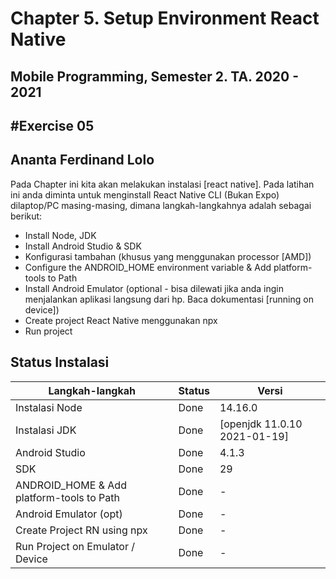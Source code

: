 # Chapter 5. Setup Environment React Native

## Mobile Programming, Semester 2. TA. 2020 - 2021

## #Exercise 05
## Ananta Ferdinand Lolo

Pada Chapter ini kita akan melakukan instalasi [react native]. Pada latihan ini anda diminta untuk menginstall React Native CLI (Bukan Expo) dilaptop/PC masing-masing, dimana langkah-langkahnya adalah sebagai berikut:

- Install Node, JDK
- Install Android Studio & SDK
- Konfigurasi tambahan (khusus yang menggunakan processor [AMD])
- Configure the ANDROID_HOME environment variable & Add platform-tools to Path
- Install Android Emulator (optional - bisa dilewati jika anda ingin menjalankan aplikasi langsung dari hp. Baca dokumentasi [running on device])
- Create project React Native menggunakan npx
- Run project

## Status Instalasi

| Langkah-langkah                           | Status | Versi                      |
| ----------------------------------------- | ------ | -------------------------  |
| Instalasi Node                            |  Done  | 14.16.0                    |
| Instalasi JDK                             |  Done  |[openjdk 11.0.10 2021-01-19]|
| Android Studio                            |  Done  | 4.1.3                      |
| SDK                                       |  Done  | 29                         |
| ANDROID_HOME & Add platform-tools to Path |  Done  | -                          |
| Android Emulator (opt)                    |  Done  | -                          |
| Create Project RN using npx               |  Done  | -                          |
| Run Project on Emulator / Device          |  Done  | -                          |

